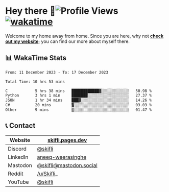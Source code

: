 # Hey there :wave:![Profile Views](https://komarev.com/ghpvc/?username=skifli) [![wakatime](https://wakatime.com/badge/user/b4317b02-0c6d-457b-82a4-a448b8a8d1df.svg)](https://wakatime.com/@b4317b02-0c6d-457b-82a4-a448b8a8d1df)

Welcome to my home away from home. Since you are here, why not [**check out my website**](https://skifli.pages.dev); you can find our more about myself there.

## 📊 WakaTime Stats

<!--START_SECTION:waka-->

```txt
From: 11 December 2023 - To: 17 December 2023

Total Time: 10 hrs 53 mins

C            5 hrs 38 mins   ████████████▓░░░░░░░░░░░░   50.98 %
Python       3 hrs 1 min     ███████░░░░░░░░░░░░░░░░░░   27.37 %
JSON         1 hr 34 mins    ███▓░░░░░░░░░░░░░░░░░░░░░   14.26 %
C#           20 mins         ▓░░░░░░░░░░░░░░░░░░░░░░░░   03.03 %
Other        9 mins          ▒░░░░░░░░░░░░░░░░░░░░░░░░   01.47 %
```

<!--END_SECTION:waka-->

## 📞 Contact

| Website   | [skifli.pages.dev](https://skifli.pages.dev)                       |
| --------- | ------------------------------------------------------------------ |
| Discord   | [@skifli](https://discord.com/users/1072069875993956372)           |
| LinkedIn  | [aneeq-weerasinghe](https://www.linkedin.com/in/aneeq-weerasinghe) |
| Mastodon  | [@skifli@mastodon.social](https://mastodon.social/@skifli)         |
| Reddit    | [/u/Skifli_](https://www.reddit.com/user/skifli_)                  |
| YouTube   | [@skifli](https://www.youtube.com/channel/@skifli)                 |
